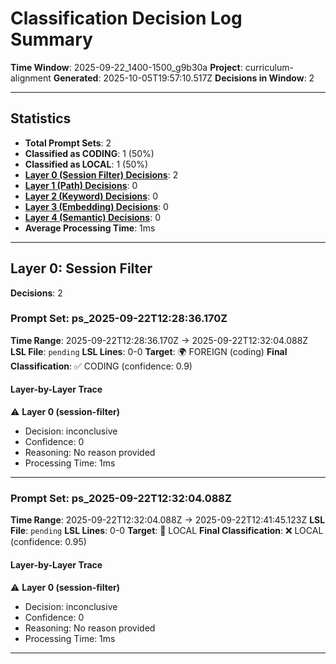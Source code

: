 # Classification Decision Log Summary

**Time Window**: 2025-09-22_1400-1500_g9b30a
**Project**: curriculum-alignment
**Generated**: 2025-10-05T19:57:10.517Z
**Decisions in Window**: 2

---

## Statistics

- **Total Prompt Sets**: 2
- **Classified as CODING**: 1 (50%)
- **Classified as LOCAL**: 1 (50%)
- **[Layer 0 (Session Filter) Decisions](#layer-0-session-filter)**: 2
- **[Layer 1 (Path) Decisions](#layer-1-path)**: 0
- **[Layer 2 (Keyword) Decisions](#layer-2-keyword)**: 0
- **[Layer 3 (Embedding) Decisions](#layer-3-embedding)**: 0
- **[Layer 4 (Semantic) Decisions](#layer-4-semantic)**: 0
- **Average Processing Time**: 1ms

---

## Layer 0: Session Filter

**Decisions**: 2

### Prompt Set: ps_2025-09-22T12:28:36.170Z

**Time Range**: 2025-09-22T12:28:36.170Z → 2025-09-22T12:32:04.088Z
**LSL File**: `pending`
**LSL Lines**: 0-0
**Target**: 🌍 FOREIGN (coding)
**Final Classification**: ✅ CODING (confidence: 0.9)

#### Layer-by-Layer Trace

⚠️ **Layer 0 (session-filter)**
- Decision: inconclusive
- Confidence: 0
- Reasoning: No reason provided
- Processing Time: 1ms

---

### Prompt Set: ps_2025-09-22T12:32:04.088Z

**Time Range**: 2025-09-22T12:32:04.088Z → 2025-09-22T12:41:45.123Z
**LSL File**: `pending`
**LSL Lines**: 0-0
**Target**: 📍 LOCAL
**Final Classification**: ❌ LOCAL (confidence: 0.95)

#### Layer-by-Layer Trace

⚠️ **Layer 0 (session-filter)**
- Decision: inconclusive
- Confidence: 0
- Reasoning: No reason provided
- Processing Time: 1ms

---

